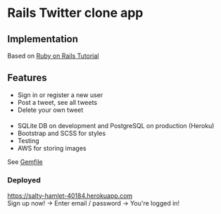 # Rails Twitter clone app
## Implementation
Based on [Ruby on Rails Tutorial](https://www.railstutorial.org/book)

## Features
* Sign in or register a new user
* Post a tweet, see all tweets
* Delete your own tweet
####
* SQLite DB on development and PostgreSQL on production (Heroku)
* Bootstrap and SCSS for styles
* Testing
* AWS for storing images

See [Gemfile](./Gemfile)

### Deployed
https://salty-hamlet-40184.herokuapp.com  
Sign up now! -> Enter email / password -> You're logged in!
